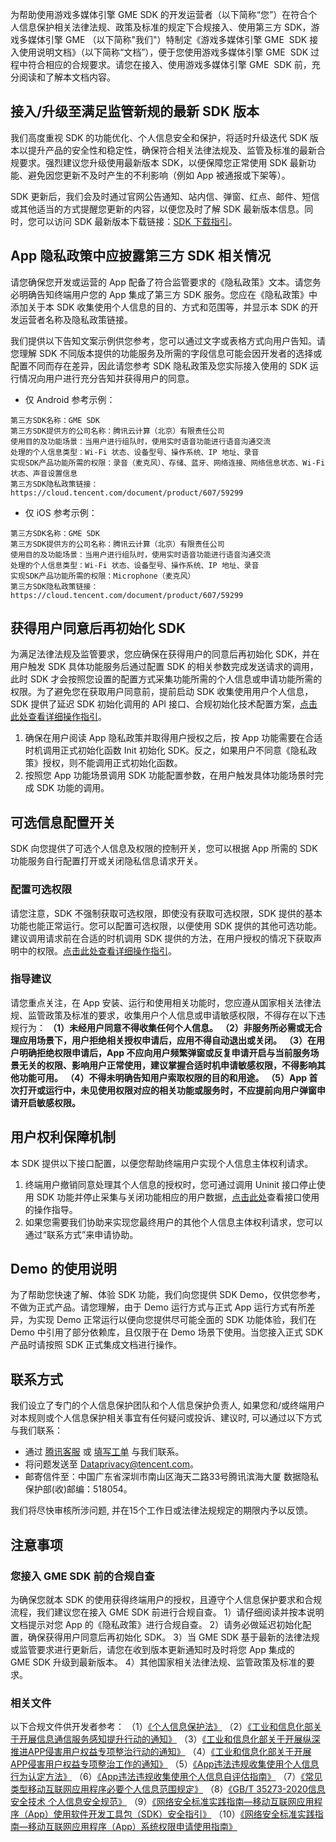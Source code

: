 为帮助使用游戏多媒体引擎 GME SDK 的开发运营者（以下简称“您”）在符合个人信息保护相关法律法规、政策及标准的规定下合规接入、使用第三方 SDK，游戏多媒体引擎  GME （以下简称"我们"）特制定《游戏多媒体引擎 GME  SDK 接入使用说明文档》（以下简称“文档”），便于您使用游戏多媒体引擎 GME  SDK 过程中符合相应的合规要求。请您在接入、使用游戏多媒体引擎 GME  SDK 前，充分阅读和了解本文档内容。

## 接入/升级至满足监管新规的最新 SDK 版本

我们高度重视 SDK 的功能优化、个人信息安全和保护，将适时升级迭代 SDK 版本以提升产品的安全性和稳定性，确保符合相关法律法规及、监管及标准的最新合规要求。强烈建议您升级使用最新版本 SDK，以便保障您正常使用 SDK 最新功能、避免因您更新不及时产生的不利影响（例如 App 被通报或下架等）。

SDK 更新后，我们会及时通过官网公告通知、站内信、弹窗、红点、邮件、短信或其他适当的方式提醒您更新的内容，以便您及时了解 SDK 最新版本信息。同时，您可以访问 SDK 最新版本下载链接：[SDK 下载指引](https://cloud.tencent.com/document/product/607/18521)。


## App 隐私政策中应披露第三方 SDK 相关情况

请您确保您开发或运营的 App 配备了符合监管要求的《隐私政策》文本。请您务必明确告知终端用户您的 App 集成了第三方 SDK 服务。您应在《隐私政策》中添加关于本 SDK 收集使用个人信息的目的、方式和范围等，并显示本 SDK 的开发运营者名称及隐私政策链接。

我们提供以下告知文案示例供您参考，您可以通过文字或表格方式向用户告知。请您理解 SDK 不同版本提供的功能服务及所需的字段信息可能会因开发者的选择或配置不同而存在差异，因此请您参考 SDK 隐私政策及您实际接入使用的 SDK 运行情况向用户进行充分告知并获得用户的同意。

- 仅 Android 参考示例：
```
第三方SDK名称：GME SDK
第三方SDK提供方的公司名称：腾讯云计算（北京）有限责任公司
使用目的及功能场景：当用户进行组队时，使用实时语音功能进行语音沟通交流
处理的个人信息类型：Wi-Fi 状态、设备型号、操作系统、IP 地址、录音
实现SDK产品功能所需的权限：录音（麦克风）、存储、蓝牙、网络连接、网络信息状态、Wi-Fi 状态、声音设置信息
第三方SDK隐私政策链接：https://cloud.tencent.com/document/product/607/59299
```
- 仅 iOS 参考示例：
```
第三方SDK名称：GME SDK
第三方SDK提供方的公司名称：腾讯云计算（北京）有限责任公司
使用目的及功能场景：当用户进行组队时，使用实时语音功能进行语音沟通交流
处理的个人信息类型：Wi-Fi 状态、设备型号、操作系统、IP 地址、录音
实现SDK产品功能所需的权限：Microphone（麦克风）
第三方SDK隐私政策链接：https://cloud.tencent.com/document/product/607/59299
```


## 获得用户同意后再初始化 SDK

为满足法律法规及监管要求，您应确保在获得用户的同意后再初始化 SDK，并在用户触发 SDK 具体功能服务后通过配置 SDK 的相关参数完成发送请求的调用，此时 SDK 才会按照您设置的配置方式采集功能所需的个人信息或申请功能所需的权限。为了避免您在获取用户同意前，提前启动 SDK 收集使用用户个人信息，SDK 提供了延迟 SDK 初始化调用的 API 接口、合规初始化技术配置方案，[点击此处查看详细操作指引](https://cloud.tencent.com/document/product/607/81880)。

1. 确保在用户阅读 App 隐私政策并取得用户授权之后，按 App 功能需要在合适时机调用正式初始化函数 Init 初始化 SDK。反之，如果用户不同意《隐私政策》授权，则不能调用正式初始化函数。
2. 按照您 App 功能场景调用 SDK 功能配置参数，在用户触发具体功能场景时完成 SDK 功能的调用。

## 可选信息配置开关

SDK 向您提供了可选个人信息及权限的控制开关，您可以根据 App 所需的 SDK 功能服务自行配置打开或关闭隐私信息请求开关。

### 配置可选权限

请您注意，SDK 不强制获取可选权限，即使没有获取可选权限，SDK 提供的基本功能也能正常运行。您可以配置可选权限，以便使用 SDK 提供的其他可选功能。建议调用请求前在合适的时机调用 SDK 提供的方法，在用户授权的情况下获取声明中的权限。[点击此处查看详细操作指引](https://cloud.tencent.com/document/product/607/81880)。


### 指导建议

请您重点关注，在 App 安装、运行和使用相关功能时，您应遵从国家相关法律法规、监管政策及标准的要求，收集用户个人信息或申请敏感权限，不得存在以下违规行为：
**（1）未经用户同意不得收集任何个人信息。**
**（2）非服务所必需或无合理应用场景下，用户拒绝相关授权申请后，应用不得自动退出或关闭。**
**（3）在用户明确拒绝权限申请后，App 不应向用户频繁弹窗或反复申请开启与当前服务场景无关的权限、影响用户正常使用，建议掌握合适时机申请敏感权限，不得影响其他功能可用。**
**（4）不得未明确告知用户索取权限的目的和用途。**
**（5）App 首次打开或运行中，未见使用权限对应的相关功能或服务时，不应提前向用户弹窗申请开启敏感权限。**

## 用户权利保障机制
本 SDK 提供以下接口配置，以便您帮助终端用户实现个人信息主体权利请求。

1. 终端用户撤销同意处理其个人信息的授权时，您可通过调用 Uninit 接口停止使用 SDK 功能并停止采集与关闭功能相应的用户数据，[点击此处](https://cloud.tencent.com/document/product/607/81880)查看接口使用的操作指导。
2. 如果您需要我们协助来实现您最终用户的其他个人信息主体权利请求，您可以通过“联系方式”来申请协助。

## Demo 的使用说明
为了帮助您快速了解、体验 SDK 功能，我们向您提供 SDK Demo，仅供您参考，不做为正式产品。请您理解，由于 Demo 运行方式与正式 App 运行方式有所差异，为实现 Demo 正常运行以便向您提供尽可能全面的 SDK 功能体验，我们在 Demo 中引用了部分依赖库，且仅限于在 Demo 场景下使用。当您接入正式 SDK 产品时请按照 SDK 正式集成文档进行操作。

## 联系方式
我们设立了专门的个人信息保护团队和个人信息保护负责人, 如果您和/或终端用户对本规则或个人信息保护相关事宜有任何疑问或投诉、建议时, 可以通过以下方式与我们联系：
- 通过 [腾讯客服](https://kf.qq.com/) 或 [填写工单](https://console.cloud.tencent.com/workorder/category) 与我们联系。
- 将问题发送至 Dataprivacy@tencent.com。
- 邮寄信件至：中国广东省深圳市南山区海天二路33号腾讯滨海大厦 数据隐私保护部(收)邮编：518054。

我们将尽快审核所涉问题, 并在15个工作日或法律法规规定的期限内予以反馈。

## 注意事项

### 您接入 GME SDK 前的合规自查
为确保您就本 SDK 的使用获得终端用户的授权，且遵守个人信息保护要求和合规流程，我们建议您在接入 GME SDK 前进行合规自查。
1）请仔细阅读并按本说明文档提示对您 App 的《隐私政策》进行合规自查。
2）请务必做延迟初始化配置，确保获得用户同意后再初始化 SDK。
3）当 GME SDK 基于最新的法律法规或监管要求进行更新后，请您在收到版本更新通知时及时将您 App 集成的 GME SDK 升级到最新版本。
4）其他国家相关法律法规、监管政策及标准的要求。

### 相关文件
以下合规文件供开发者参考：
（1）[《个人信息保护法》](http://www.npc.gov.cn/npc/c30834/202108/a8c4e3672c74491a80b53a172bb753fe.shtml)
（2）[《工业和信息化部关于开展信息通信服务感知提升行动的通知》](http://www.gov.cn/zhengce/zhengceku/2021-11/06/content_5649420.htm)
（3）[《工业和信息化部关于开展纵深推进APP侵害用户权益专项整治行动的通知》](http://www.gov.cn/zhengce/zhengceku/2020-08/02/content_5531975.htm)
（4）[《工业和信息化部关于开展APP侵害用户权益专项整治工作的通知》](http://www.gov.cn/xinwen/2019-11/07/content_5449660.htm)
（5）[《App违法违规收集使用个人信息行为认定方法》](http://www.cac.gov.cn/2019-12/27/c_1578986455686625.htm)
（6）[《App违法违规收集使用个人信息自评估指南》](https://www.tc260.org.cn/front/postDetail.html?id=20200722134829)
（7）[《常见类型移动互联网应用程序必要个人信息范围规定》](http://www.gov.cn/zhengce/zhengceku/2021-03/23/content_5595088.htm)
（8）[《GB/T 35273-2020信息安全技术 个人信息安全规范》](http://c.gb688.cn/bzgk/gb/showGb?type=online&hcno=4568F276E0F8346EB0FBA097AA0CE05E)
（9）[《网络安全标准实践指南—移动互联网应用程序（App）使用软件开发工具包（SDK）安全指引》](https://www.tc260.org.cn/front/postDetail.html?id=20201126161240)
（10）[《网络安全标准实践指南—移动互联网应用程序（App）系统权限申请使用指南》](https://www.tc260.org.cn/front/postDetail.html?id=20200918163359)
